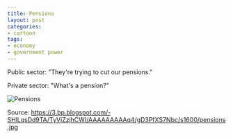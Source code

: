 ```yaml
---
title: Pensions
layout: post
categories:
- cartoon
tags:
- economy
- government power
---
```


Public sector: "They're trying to cut our pensions."

Private sector: "What's a pension?"

![Pensions](https://3.bp.blogspot.com/-SHlLqsDd9TA/TyVjZzjhCWI/AAAAAAAAAq4/gD3PfXS7Nbc/s1600/pensions.jpg)

Source: <https://3.bp.blogspot.com/-SHlLqsDd9TA/TyVjZzjhCWI/AAAAAAAAAq4/gD3PfXS7Nbc/s1600/pensions.jpg>

